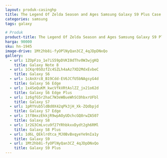 ```yaml
---
layout: produk-casinghp
title: The Legend Of Zelda Season and Ages Samsung Galaxy S9 Plus Case
categories: samsung
tags: galaxy

# Produk
product-title: The Legend Of Zelda Season and Ages Samsung Galaxy S9 Plus Case
harga: 90000
sku: hn-1945
image-drive: 1Mt2hb8i-fyOPlNyQan3CZ_4qJDpDNxQo
gallery:
  - url: 1ZOpFzo_1e7iS59pDVKI0dThv0W3wjgKQ
    title: Galaxy Note 8
  - url: 1CKqr0SOzfZc4SZLh4aAz7XD2MdxEvbeC
    title: Galaxy S6
  - url: 1cAnXrc8_B19Cdd-EV6JCfU5bNAgsyG4d
    title: Galaxy S6 Edge
  - url: 1x4SeQuKM_kwcVfkVRtAslZZ_jx21o62d
    title: Galaxy S6 Edge Plus
  - url: 1z6gfG5r2haC7W3eWBueWhSCOhbxrUFbl
    title: Galaxy S7
  - url: 1pRYVub5ldBd0X42qPk3jH_Xk-ZQdbpjd
    title: Galaxy S7 Edge
  - url: 1tf8mxzEkkjR9wpAOyUDchcGQ8rwZA507
    title: Galaxy S8
  - url: 1r2G3CmLvcu9f27YRhbkxxDydt2gh6RMl
    title: Galaxy S8 Plus
  - url: 1d6L_QEklrdtca_MJ0BvBxqyeYe9nIa1y
    title: Galaxy S9
  - url: 1Mt2hb8i-fyOPlNyQan3CZ_4qJDpDNxQo
    title: Galaxy S9 Plus
---
```

